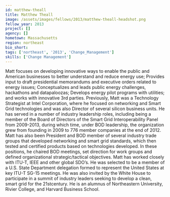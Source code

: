 ```yaml
---
id: matthew-theall
title: Matthew Theall
image: /assets/images/fellows/2013/matthew-theall-headshot.png
fellow_year: 2013
project: []
agency: []
hometown: Massachusetts
region: northeast
bio_short: 
tags: ['northeast', '2013', 'Change_Management']
skills: ['Change Management']
---
```


Matt focuses on developing innovative ways to enable the public and American businesses to better understand and reduce energy use; Provides input to draft presidential memorandums and executive orders related to energy issues; Conceptualizes and leads public energy challenges, hackathons and datapaloozas; Develops energy pilot programs with utilities; and works with innovative 3rd parties. Previously, Matt was a Technology Strategist at Intel Corporation, where he focused on networking and Smart Grid technologies and was also Director of several silicon business units. He has served in a number of industry leadership roles, including being a member of the Board of Directors of the Smart Grid Interoperability Panel from 2009-2013, during which time, under BOD leadership, the organization grew from founding in 2009 to 776 member companies at the end of 2012. Matt has also been President and BOD member of several industry trade groups that developed networking and smart grid standards, which then tested and certified products based on technologies developed. In these positions, he chaired BOD meetings, set direction for work groups and defined organizational strategic/tactical objectives. Matt has worked closely with ITU-T, IEEE and other global SDO’s. He was selected to be a member of a U.S. State Department delegation formed to represent the United States at key ITU-T SG-15 meetings. He was also invited by the White House to participate in a summit of industry leaders seeking to develop a clean, smart grid for the 21stcentury. He is an alumnus of Northeastern University, Rivier College, and Harvard Business School.
